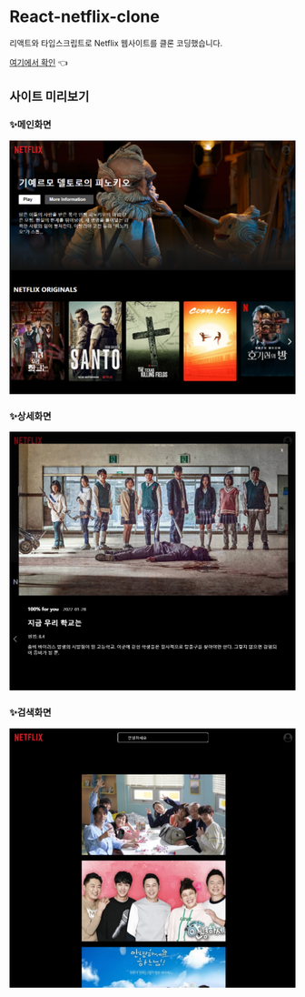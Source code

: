 # React-netflix-clone

리액트와 타입스크립트로 Netflix 웹사이트를 클론 코딩했습니다.

[여기에서 확인](https://yunjeoming.github.io/react-netflix-clone) 👈

## 사이트 미리보기

### ✨메인화면
![메인화면](./public/readme/mainpage.png)

### ✨상세화면
![상세화면](./public/readme/detailpage.png)

### ✨검색화면
![검색화면](./public/readme/searchpage.png)